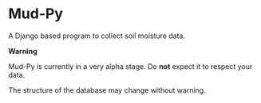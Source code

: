 # Mud-Py
A Django based program to collect soil moisture data.

**Warning**

Mud-Py is currently in a very alpha stage.  Do **not** expect it to respect your data.

The structure of the database may change without warning.
